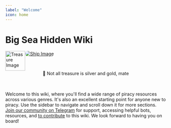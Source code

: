```yaml
---
label: "Welcome"
icon: home
---
```



# Big Sea Hidden Wiki

<figure class="content-center">
  
  <figcaption class="caption"></figcaption>
</figure>

<div style="display: flex;">
  <a href="#">
    <img src="https://cdn.jsdelivr.net/gh/vibestepler/picx-images-hosting@master/20231028/treasure.7ek0u1ka5ke8.webp" width="62" alt="Treasure Image">
  </a>
  <center><a href="#">
    <img src="https://cdn.jsdelivr.net/gh/vibestepler/picx-images-hosting@master/20231028/ship.59tf2ixg1itc.gif" alt="Ship Image" style="border-radius: 15px;">
  </a></center>
</div>


<center><span class="no-link inline-flex items-center justify-center font-medium leading-none whitespace-nowrap text-gray-600 bg-white border border-gray-300 dark:text-dark-350 dark:border-dark-450 dark:bg-dark-450 h-6 px-2 text-xs rounded-md" ><span>🥂 Not all treasure is silver and gold, mate </span></center>

<br>
<br>
  
<p>Welcome to this wiki, where you'll find a wide range of piracy resources across various genres. It's also an excellent starting point for anyone new to piracy. Use the sidebar to navigate and scroll down it for more sections. <a target="_blank" href="https://t.me/BINCCHUBchat">Join our community on Telegram</a> for support, accessing helpful bots, resources, and <a target="_blank" href="contribute/">to contribute</a> to this wiki. We look forward to having you on board!</p>
